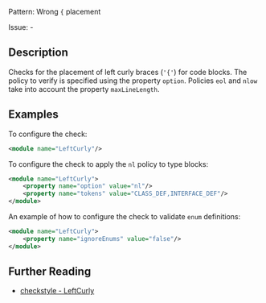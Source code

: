 Pattern: Wrong `{` placement

Issue: -

## Description

Checks for the placement of left curly braces (`'{'`) for code blocks. The policy to verify is specified using the property `option`. Policies `eol` and `nlow` take into account the property `maxLineLength`. 

## Examples

To configure the check: 


```xml
<module name="LeftCurly"/>
```
        

To configure the check to apply the `nl` policy to type blocks: 


```xml
<module name="LeftCurly">
    <property name="option" value="nl"/>
    <property name="tokens" value="CLASS_DEF,INTERFACE_DEF"/>
</module>
```
        

An example of how to configure the check to validate `enum` definitions: 


```xml
<module name="LeftCurly">
    <property name="ignoreEnums" value="false"/>
</module>
```

## Further Reading

* [checkstyle - LeftCurly](http://checkstyle.sourceforge.net/config_blocks.html#LeftCurly)
